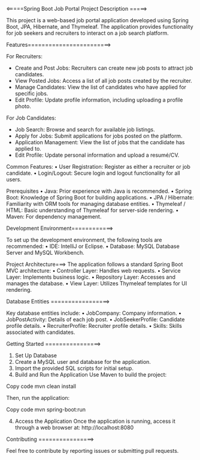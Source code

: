 

<=====Spring Boot Job Portal Project Description =====>

This project is a web-based job portal application developed using Spring Boot, JPA, Hibernate, and Thymeleaf.
The application provides functionality for job seekers and recruiters to interact on a job search platform.

Features========================>

For Recruiters:
*	Create and Post Jobs: Recruiters can create new job posts to attract job candidates.
*	View Posted Jobs: Access a list of all job posts created by the recruiter.
*	Manage Candidates: View the list of candidates who have applied for specific jobs.
*	Edit Profile: Update profile information, including uploading a profile photo.

For Job Candidates:
*	Job Search: Browse and search for available job listings.
*	Apply for Jobs: Submit applications for jobs posted on the platform.
*	Application Management: View the list of jobs that the candidate has applied to.
*	Edit Profile: Update personal information and upload a resumé/CV.

Common Features:
•	User Registration: Register as either a recruiter or job candidate.
•	Login/Logout: Secure login and logout functionality for all users.

Prerequisites
•	Java: Prior experience with Java is recommended.
•	Spring Boot: Knowledge of Spring Boot for building applications.
•	JPA / Hibernate: Familiarity with ORM tools for managing database entities.
•	Thymeleaf / HTML: Basic understanding of Thymeleaf for server-side rendering.
•	Maven: For dependency management.




Development Environment============>

To set up the development environment, the following tools are recommended:
•	IDE: IntelliJ or Eclipse.
•	Database: MySQL Database Server and MySQL Workbench.




Project Architecture===>
The application follows a standard Spring Boot MVC architecture:
•	Controller Layer: Handles web requests.
•	Service Layer: Implements business logic.
•	Repository Layer: Accesses and manages the database.
•	View Layer: Utilizes Thymeleaf templates for UI rendering.



Database Entities  =================>

Key database entities include:
•	JobCompany: Company information.
•	JobPostActivity: Details of each job post.
•	JobSeekerProfile: Candidate profile details.
•	RecruiterProfile: Recruiter profile details.
•	Skills: Skills associated with candidates.


Getting Started  ================>

1. Set Up Database
1.	Create a MySQL user and database for the application.
2.	Import the provided SQL scripts for initial setup.
2. Build and Run the Application
Use Maven to build the project:

Copy code
mvn clean install


Then, run the application:


Copy code
mvn spring-boot:run

4. Access the Application
Once the application is running, access it through a web browser at:
http://localhost:8080


Contributing  ================>

Feel free to contribute by reporting issues or submitting pull requests.

